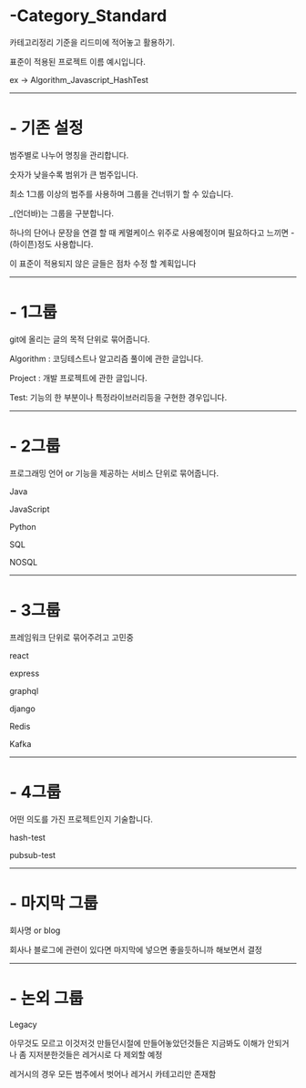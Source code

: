 # -Category_Standard
카테고리정리 기준을 리드미에 적어놓고 활용하기.


표준이 적용된 프로젝트 이름 예시입니다.

ex ->  Algorithm_Javascript_HashTest

----------------------------------------------------------------
# - 기존 설정

범주별로 나누어 명칭을 관리합니다.

숫자가 낮을수록 범위가 큰 범주입니다.

최소 1그룹 이상의 범주를 사용하며 그룹을 건너뛰기 할 수 있습니다.

_(언더바)는 그룹을 구분합니다.

하나의 단어나 문장을 연결 할 때 케멀케이스 위주로 사용예정이며 필요하다고 느끼면 -(하이픈)정도 사용합니다.

이 표준이 적용되지 않은 글들은 점차 수정 할 계획입니다

----------------------------------------------------------------
# - 1그룹

git에 올리는 글의 목적 단위로 묶어줍니다.

Algorithm : 코딩테스트나 알고리즘 풀이에 관한 글입니다.

Project : 개발 프로젝트에 관한 글입니다.

Test: 기능의 한 부분이나 특정라이브러리등을 구현한 경우입니다.

----------------------------------------------------------------
# - 2그룹

프로그래밍 언어 or 기능을 제공하는 서비스 단위로 묶어줍니다. 

Java

JavaScript

Python

SQL

NOSQL


----------------------------------------------------------------
# - 3그룹

프레임워크 단위로 묶어주려고 고민중

react

express

graphql

django

Redis

Kafka

----------------------------------------------------------------
# - 4그룹

어떤 의도를 가진 프로젝트인지 기술합니다.

hash-test

pubsub-test
 
----------------------------------------------------------------

# - 마지막 그룹
회사명 or blog

회사나 블로그에 관련이 있다면 마지막에 넣으면 좋을듯하니까 해보면서 결정

----------------------------------------------------------------

# - 논외 그룹
Legacy

아무것도 모르고 이것저것 만들던시절에 만들어놓았던것들은 지금봐도 이해가 안되거나 좀 지저분한것들은 레거시로 다 제외할 예정

레거시의 경우 모든 범주에서 벗어나 레거시 카테고리만 존재함



